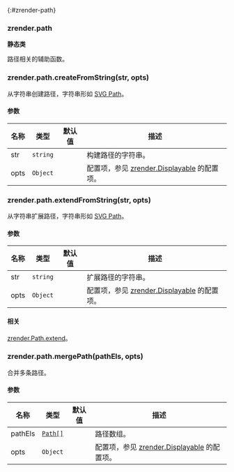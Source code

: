 ---
---

{:#zrender-path}
### zrender.path

**静态类**

路径相关的辅助函数。



### zrender.path.createFromString(str, opts)

从字符串创建路径，字符串形如 [SVG Path](http://www.w3.org/TR/SVG/paths.html#PathData)。

#### 参数

|名称|类型|默认值|描述|
|---|---|---|---|
|str|`string`||构建路径的字符串。|
|opts|`Object`||配置项，参见 [zrender.Displayable](#zrenderdisplayable) 的配置项。|



### zrender.path.extendFromString(str, opts)

从字符串扩展路径，字符串形如 [SVG Path](http://www.w3.org/TR/SVG/paths.html#PathData)。

#### 参数

|名称|类型|默认值|描述|
|---|---|---|---|
|str|`string`||扩展路径的字符串。|
|opts|`Object`||配置项，参见 [zrender.Displayable](#zrenderdisplayable) 的配置项。|

#### 相关

[zrender.Path.extend](#zrenderpathextendprops)。



### zrender.path.mergePath(pathEls, opts)

合并多条路径。

#### 参数

|名称|类型|默认值|描述|
|---|---|---|---|
|pathEls|[`Path[]`](#zrenderpath)||路径数组。|
|opts|`Object`||配置项，参见 [zrender.Displayable](#zrenderdisplayable) 的配置项。|

